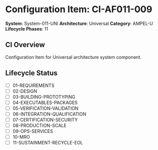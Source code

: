 # Configuration Item: CI-AF011-009

**System**: System-011-UNI
**Architecture**: Universal
**Category**: AMPEL-U
**Lifecycle Phases**: 11

## CI Overview
Configuration Item for Universal architecture system component.

## Lifecycle Status
- [ ] 01-REQUIREMENTS
- [ ] 02-DESIGN
- [ ] 03-BUILDING-PROTOTYPING
- [ ] 04-EXECUTABLES-PACKAGES
- [ ] 05-VERIFICATION-VALIDATION
- [ ] 06-INTEGRATION-QUALIFICATION
- [ ] 07-CERTIFICATION-SECURITY
- [ ] 08-PRODUCTION-SCALE
- [ ] 09-OPS-SERVICES
- [ ] 10-MRO
- [ ] 11-SUSTAINMENT-RECYCLE-EOL
